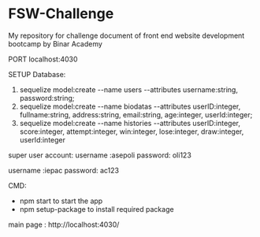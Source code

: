 # FSW-Challenge
My repository for challenge document of front end website development bootcamp by Binar Academy

PORT localhost:4030

SETUP Database: 
1. sequelize model:create --name users --attributes username:string, password:string; 
2. sequelize model:create --name biodatas --attributes userID:integer, fullname:string, address:string, email:string, age:integer, userId:integer;
3. sequelize model:create --name histories --attributes userID:integer, score:integer, attempt:integer, win:integer, lose:integer, draw:integer, userId:integer

super user account:
  username :asepoli
  password: oli123
  
  username :iepac
  password: ac123

CMD:
- npm start to start the app
- npm setup-package to install required package

main page : http://localhost:4030/
